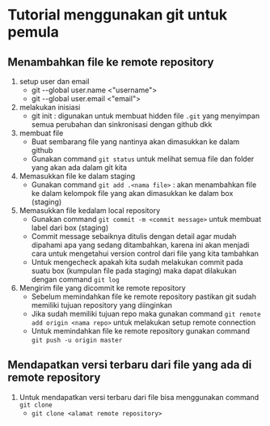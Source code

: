 # Tutorial menggunakan git untuk pemula

## Menambahkan file ke remote repository 
1. setup user dan email
    - git --global user.name <"username">
    - git --global user.email <"email">
2. melakukan inisiasi
    - git init : digunakan untuk membuat hidden file `.git` yang menyimpan semua perubahan dan sinkronisasi dengan github dkk
3. membuat file 
    - Buat sembarang file yang nantinya akan dimasukkan ke dalam github
    - Gunakan command `git status` untuk melihat semua file dan folder yang akan ada dalam git kita 
4. Memasukkan file ke dalam staging 
    - Gunakan command `git add .<nama file>` : akan menambahkan file ke dalam kelompok file yang akan dimasukkan ke dalam box (staging)
5. Memasukkan file kedalam local repository 
    - Gunakan command `git commit -m <commit message>` untuk membuat label dari box (staging)
    - Commit message sebaiknya ditulis dengan detail agar mudah dipahami apa yang sedang ditambahkan, karena ini akan menjadi cara untuk mengetahui version control dari file yang kita tambahkan 
    - Untuk mengecheck apakah kita sudah melakukan commit pada suatu box (kumpulan file pada staging) maka dapat dilakukan dengan command `git log`
6. Mengirim file yang dicommit ke remote repository 
    - Sebelum memindahkan file ke remote repository pastikan git sudah memiliki tujuan repository yang diinginkan 
    - Jika sudah memiliki tujuan repo maka gunakan command `git remote add origin <nama repo>` untuk melakukan setup remote connection 
    - Untuk memindahkan file ke remote repository gunakan command `git push -u origin master`
    
## Mendapatkan versi terbaru dari file yang ada di remote repository 
1. Untuk mendapatkan versi terbaru dari file bisa menggunakan command `git clone`
    - `git clone <alamat remote repository>`
    